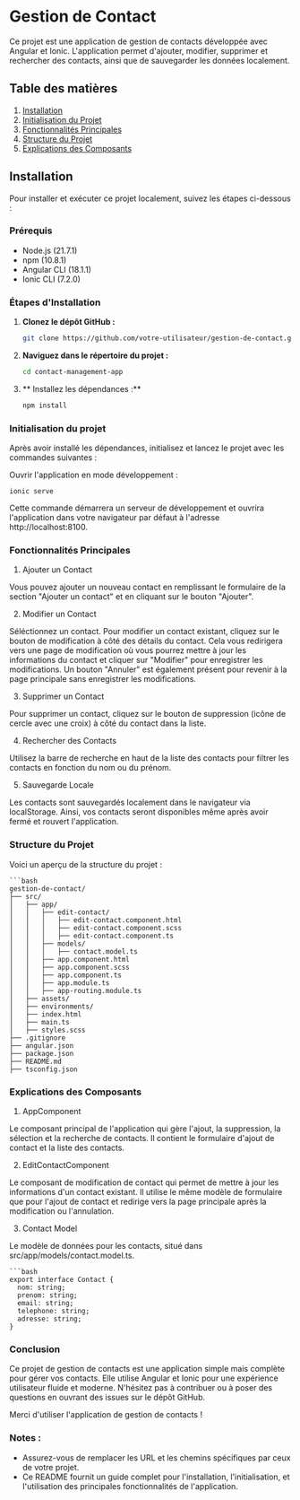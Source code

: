 # Gestion de Contact

Ce projet est une application de gestion de contacts développée avec Angular et Ionic. L'application permet d'ajouter, modifier, supprimer et rechercher des contacts, ainsi que de sauvegarder les données localement.

## Table des matières

1. [Installation](#installation)
2. [Initialisation du Projet](#initialisation-du-projet)
3. [Fonctionnalités Principales](#fonctionnalités-principales)
4. [Structure du Projet](#structure-du-projet)
5. [Explications des Composants](#explications-des-composants)

## Installation

Pour installer et exécuter ce projet localement, suivez les étapes ci-dessous :

### Prérequis

- Node.js (21.7.1)
- npm (10.8.1)
- Angular CLI (18.1.1)
- Ionic CLI (7.2.0)

### Étapes d'Installation

1. **Clonez le dépôt GitHub :**

   ```bash
   git clone https://github.com/votre-utilisateur/gestion-de-contact.git](https://github.com/visothyouksim/contact-management-app.git

2. **Naviguez dans le répertoire du projet :**
   ```bash
   cd contact-management-app

3. ** Installez les dépendances :**
   ```bash
   npm install

### Initialisation du projet

Après avoir installé les dépendances, initialisez et lancez le projet avec les commandes suivantes :

Ouvrir l'application en mode développement :

    ionic serve



Cette commande démarrera un serveur de développement et ouvrira l'application dans votre navigateur par défaut à l'adresse http://localhost:8100.


### Fonctionnalités Principales

1. Ajouter un Contact
   
Vous pouvez ajouter un nouveau contact en remplissant le formulaire de la section "Ajouter un contact" et en cliquant sur le bouton "Ajouter".

2. Modifier un Contact
   
Séléctionnez un contact. Pour modifier un contact existant, cliquez sur le bouton de modification à côté des détails du contact. Cela vous redirigera vers une page de modification où vous pourrez mettre à jour les informations du contact et cliquer sur "Modifier" pour enregistrer les modifications. Un bouton "Annuler" est également présent pour revenir à la page principale sans enregistrer les modifications.

3. Supprimer un Contact
   
Pour supprimer un contact, cliquez sur le bouton de suppression (icône de cercle avec une croix) à côté du contact dans la liste.

4. Rechercher des Contacts
   
Utilisez la barre de recherche en haut de la liste des contacts pour filtrer les contacts en fonction du nom ou du prénom.

5. Sauvegarde Locale
    
Les contacts sont sauvegardés localement dans le navigateur via localStorage. Ainsi, vos contacts seront disponibles même après avoir fermé et rouvert l'application.

### Structure du Projet

Voici un aperçu de la structure du projet :

    ```bash
    gestion-de-contact/
    ├── src/
    │   ├── app/
    │   │   ├── edit-contact/
    │   │   │   ├── edit-contact.component.html
    │   │   │   ├── edit-contact.component.scss
    │   │   │   ├── edit-contact.component.ts
    │   │   ├── models/
    │   │   │   ├── contact.model.ts
    │   │   ├── app.component.html
    │   │   ├── app.component.scss
    │   │   ├── app.component.ts
    │   │   ├── app.module.ts
    │   │   ├── app-routing.module.ts
    │   ├── assets/
    │   ├── environments/
    │   ├── index.html
    │   ├── main.ts
    │   ├── styles.scss
    ├── .gitignore
    ├── angular.json
    ├── package.json
    ├── README.md
    ├── tsconfig.json


### Explications des Composants

1. AppComponent
   
Le composant principal de l'application qui gère l'ajout, la suppression, la sélection et la recherche de contacts. Il contient le formulaire d'ajout de contact et la liste des contacts.

2. EditContactComponent

Le composant de modification de contact qui permet de mettre à jour les informations d'un contact existant. Il utilise le même modèle de formulaire que pour l'ajout de contact et redirige vers la page principale après la modification ou l'annulation.

3. Contact Model

Le modèle de données pour les contacts, situé dans src/app/models/contact.model.ts.

    ```bash
    export interface Contact {
      nom: string;
      prenom: string;
      email: string;
      telephone: string;
      adresse: string;
    }

### Conclusion

Ce projet de gestion de contacts est une application simple mais complète pour gérer vos contacts. Elle utilise Angular et Ionic pour une expérience utilisateur fluide et moderne. N'hésitez pas à contribuer ou à poser des questions en ouvrant des issues sur le dépôt GitHub.

Merci d'utiliser l'application de gestion de contacts !


### Notes :
- Assurez-vous de remplacer les URL et les chemins spécifiques par ceux de votre projet.
- Ce README fournit un guide complet pour l'installation, l'initialisation, et l'utilisation des principales fonctionnalités de l'application.



    
